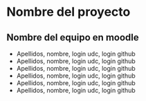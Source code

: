 # Nombre del proyecto

## Nombre del equipo en moodle

- Apellidos, nombre, login udc, login github
- Apellidos, nombre, login udc, login github
- Apellidos, nombre, login udc, login github
- Apellidos, nombre, login udc, login github
- Apellidos, nombre, login udc, login github
- Apellidos, nombre, login udc, login github

